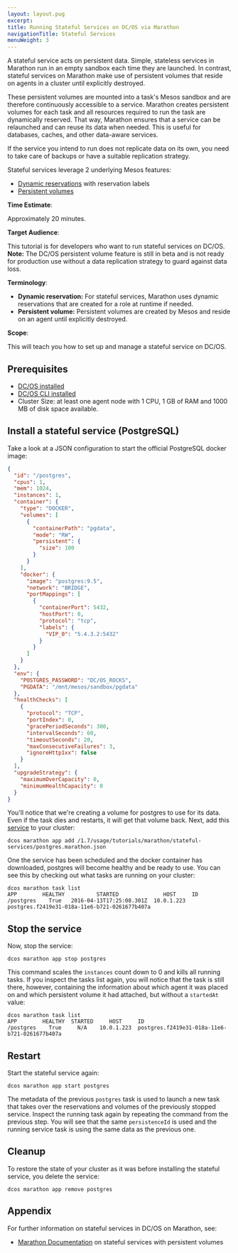 ```yaml
---
layout: layout.pug
excerpt:
title: Running Stateful Services on DC/OS via Marathon
navigationTitle: Stateful Services
menuWeight: 3
---
```


A stateful service acts on persistent data. Simple, stateless services in Marathon run in an empty sandbox each time they are launched. In contrast, stateful services on Marathon make use of persistent volumes that reside on agents in a cluster until explicitly destroyed.

These persistent volumes are mounted into a task's Mesos sandbox and are therefore continuously accessible to a service. Marathon creates persistent volumes for each task and all resources required to run the task are dynamically reserved. That way, Marathon ensures that a service can be relaunched and can reuse its data when needed. This is useful for databases, caches, and other data-aware services.

If the service you intend to run does not replicate data on its own, you need to take care of backups or have a suitable replication strategy.

Stateful services leverage 2 underlying Mesos features:

- [Dynamic reservations](http://mesos.apache.org/documentation/latest/reservation/) with reservation labels
- [Persistent volumes](http://mesos.apache.org/documentation/latest/persistent-volume/)

**Time Estimate**:

Approximately 20 minutes.

**Target Audience**:

This tutorial is for developers who want to run stateful services on DC/OS. **Note:** The DC/OS persistent volume feature is still in beta and is not ready for production use without a data replication strategy to guard against data loss.

**Terminology**:

- **Dynamic reservation:** For stateful services, Marathon uses dynamic reservations that are created for a role at runtime if needed.
- **Persistent volume:** Persistent volumes are created by Mesos and reside on an agent until explicitly destroyed.

**Scope**:

This will teach you how to set up and manage a stateful service on DC/OS.

## Prerequisites

* [DC/OS installed][1]
* [DC/OS CLI installed][2]
* Cluster Size: at least one agent node with 1 CPU, 1 GB of RAM and 1000 MB of disk space available.

## Install a stateful service (PostgreSQL)

Take a look at a JSON configuration to start the official PostgreSQL docker image:

```json
{
  "id": "/postgres",
  "cpus": 1,
  "mem": 1024,
  "instances": 1,
  "container": {
    "type": "DOCKER",
    "volumes": [
      {
        "containerPath": "pgdata",
        "mode": "RW",
        "persistent": {
          "size": 100
        }
      }
    ],
    "docker": {
      "image": "postgres:9.5",
      "network": "BRIDGE",
      "portMappings": [
        {
          "containerPort": 5432,
          "hostPort": 0,
          "protocol": "tcp",
          "labels": {
            "VIP_0": "5.4.3.2:5432"
          }
        }
      ]
    }
  },
  "env": {
    "POSTGRES_PASSWORD": "DC/OS_ROCKS",
    "PGDATA": "/mnt/mesos/sandbox/pgdata"
  },
  "healthChecks": [
    {
      "protocol": "TCP",
      "portIndex": 0,
      "gracePeriodSeconds": 300,
      "intervalSeconds": 60,
      "timeoutSeconds": 20,
      "maxConsecutiveFailures": 3,
      "ignoreHttp1xx": false
    }
  ],
  "upgradeStrategy": {
    "maximumOverCapacity": 0,
    "minimumHealthCapacity": 0
  }
}
```

You'll notice that we're creating a volume for postgres to use for its data. Even if the task dies and restarts, it will get that volume back. Next, add this [service][4] to your cluster:


```
dcos marathon app add /1.7/usage/tutorials/marathon/stateful-services/postgres.marathon.json
```

One the service has been scheduled and the docker container has downloaded, postgres will become healthy and be ready to use. You can see this by checking out what tasks are running on your cluster:

```
dcos marathon task list
APP        HEALTHY          STARTED              HOST     ID
/postgres    True   2016-04-13T17:25:08.301Z  10.0.1.223  postgres.f2419e31-018a-11e6-b721-0261677b407a
```

## Stop the service

Now, stop the service:

```
dcos marathon app stop postgres
```

This command scales the `instances` count down to 0 and kills all running tasks. If you inspect the tasks list again, you will notice that the task is still there, however, containing the information about which agent it was placed on and which persistent volume it had attached, but without a `startedAt` value:

```
dcos marathon task list
APP        HEALTHY  STARTED     HOST     ID
/postgres    True     N/A    10.0.1.223  postgres.f2419e31-018a-11e6-b721-0261677b407a
```

## Restart

Start the stateful service again:

```
dcos marathon app start postgres
```

The metadata of the previous `postgres` task is used to launch a new task that takes over the reservations and volumes of the previously stopped service. Inspect the running task again by repeating the command from the previous step. You will see that the same `persistenceId` is used and the running service task is using the same data as the previous one.

## Cleanup

To restore the state of your cluster as it was before installing the stateful service, you delete the service:

```
dcos marathon app remove postgres
```

## Appendix

For further information on stateful services in DC/OS on Marathon, see:

- [Marathon Documentation](https://mesosphere.github.io/marathon/docs/persistent-volumes.html) on stateful services with persistent volumes

[1]: /1.7/administration/installing/oss/
[2]: /1.7/usage/cli/install/
[4]: postgres.marathon.json
